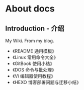 # About docs
## Introduction - 介绍
My Wiki. From my blog.

- 《README 通用模板》
- 《Linux 常用命令大全》
- 《GitBook 使用小结》
- 《DOS 命令与批处理》
- 《Vi 编辑器使用教程》
- 《HEXO 博客部署问题与迁移小结》